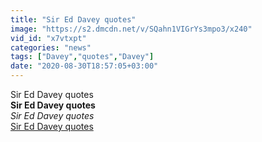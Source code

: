 ```yaml
---
title: "Sir Ed Davey quotes"
image: "https://s2.dmcdn.net/v/SQahn1VIGrYs3mpo3/x240"
vid_id: "x7vtxpt"
categories: "news"
tags: ["Davey","quotes","Davey"]
date: "2020-08-30T18:57:05+03:00"
---
```

Sir Ed Davey quotes<br><b>Sir Ed Davey quotes</b><br> <i>Sir Ed Davey quotes</i><br> <u>Sir Ed Davey quotes</u>
